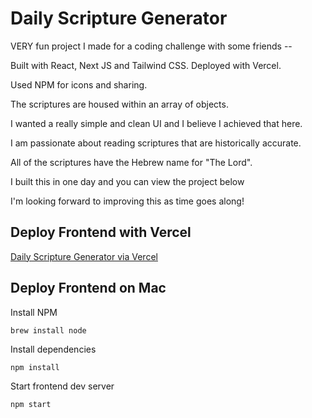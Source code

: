 # Daily Scripture Generator

VERY fun project I made for a coding challenge with some friends --

Built with React, Next JS and Tailwind CSS. Deployed with Vercel.

Used NPM for icons and sharing.

The scriptures are housed within an array of objects.

I wanted a really simple and clean UI and I believe I achieved that here.

I am passionate about reading scriptures that are historically accurate.

All of the scriptures have the Hebrew name for "The Lord".

I built this in one day and you can view the project below

I'm looking forward to improving this as time goes along!

## Deploy Frontend with Vercel

[Daily Scripture Generator via Vercel](https://daily-scripture-generator.vercel.app/)

## Deploy Frontend on Mac

Install NPM

```zsh
brew install node
```

Install dependencies

```
npm install
```

Start frontend dev server

```
npm start
```
